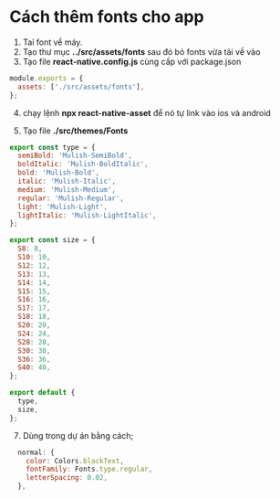 # Cách thêm fonts cho app

1. Taỉ font về máy.
2. Tạo thư mục **../src/assets/fonts** sau đó bỏ fonts vừa tải về vào
3. Tạo file **react-native.config.js** cùng cấp với package.json

```js
module.exports = {
  assets: ['./src/assets/fonts'],
};
```


4. chạy lệnh **npx react-native-asset** để nó tự link vào ios và android

5. Tạo file **./src/themes/Fonts**

```js
export const type = {
  semiBold: 'Mulish-SemiBold',
  boldItalic: 'Mulish-BoldItalic',
  bold: 'Mulish-Bold',
  italic: 'Mulish-Italic',
  medium: 'Mulish-Medium',
  regular: 'Mulish-Regular',
  light: 'Mulish-Light',
  lightItalic: 'Mulish-LightItalic',
};

export const size = {
  S8: 8,
  S10: 10,
  S12: 12,
  S13: 13,
  S14: 14,
  S15: 15,
  S16: 16,
  S17: 17,
  S18: 18,
  S20: 20,
  S24: 24,
  S28: 28,
  S30: 30,
  S36: 36,
  S40: 40,
};

export default {
  type,
  size,
};

```
7. Dùng trong dự án bằng cách;
```js
  normal: {
    color: Colors.blackText,
    fontFamily: Fonts.type.regular,
    letterSpacing: 0.02,
  },
```